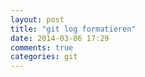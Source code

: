 ```yaml
---
layout: post
title: "git log formatieren"
date: 2014-03-06 17:29
comments: true
categories: git
---
```

